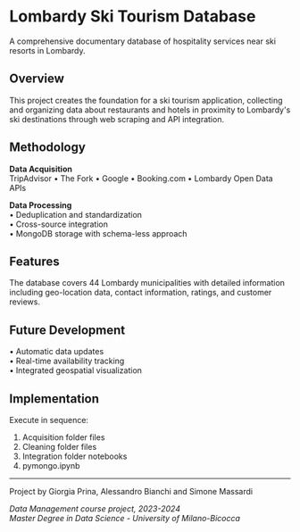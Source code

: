 # Lombardy Ski Tourism Database

A comprehensive documentary database of hospitality services near ski resorts in Lombardy.

## Overview

This project creates the foundation for a ski tourism application, collecting and organizing data about restaurants and hotels in proximity to Lombardy's ski destinations through web scraping and API integration.

## Methodology

**Data Acquisition**  
TripAdvisor • The Fork • Google • Booking.com • Lombardy Open Data APIs

**Data Processing**  
• Deduplication and standardization  
• Cross-source integration  
• MongoDB storage with schema-less approach

## Features

The database covers 44 Lombardy municipalities with detailed information including geo-location data, contact information, ratings, and customer reviews.

## Future Development

• Automatic data updates  
• Real-time availability tracking  
• Integrated geospatial visualization

## Implementation

Execute in sequence:
1. Acquisition folder files
2. Cleaning folder files
3. Integration folder notebooks
4. pymongo.ipynb

---

Project by Giorgia Prina, Alessandro Bianchi and Simone Massardi

*Data Management course project, 2023-2024*  
*Master Degree in Data Science - University of Milano-Bicocca*
